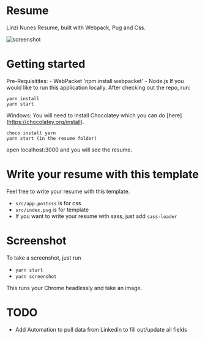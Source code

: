 # Resume

Linzi Nunes Resume, built with Webpack, Pug and Css.

 ![screenshot](https://github.com/LinziNunes/resume/blob/master/linziNunes010518.png)

# Getting started
Pre-Requisitites:
	- WebPacket 'npm install webpacket'
	- Node.js
If you would like to run this application locally. After checking out the repo, run:

```
yarn install
yarn start
```

Windows:
You will need to install Chocolatey which you can do [here] (https://chocolatey.org/install).

```
choco install yarn
yarn start (in the resume folder)
```

open localhost:3000 and you will see the resume.

# Write your resume with this template

Feel free to write your resume with this template.

- `src/app.postcss` is for css
- `src/index.pug` is for template
- If you want to write your resume with sass, just add `sass-loader`


# Screenshot

To take a screenshot, just run

- `yarn start`
- `yarn screenshot`

This runs your Chrome headlessly and take an image.

# TODO

- Add Automation to pull data from Linkedin to fill out/update all fields 
